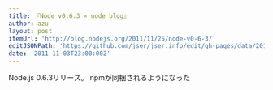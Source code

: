 ```yaml
---
title: 『Node v0.6.3 « node blog』
author: azu
layout: post
itemUrl: 'http://blog.nodejs.org/2011/11/25/node-v0-6-3/'
editJSONPath: 'https://github.com/jser/jser.info/edit/gh-pages/data/2011/11/index.json'
date: '2011-11-03T23:00:00Z'
---
```

Node.js 0.6.3リリース。
npmが同梱されるようになった
